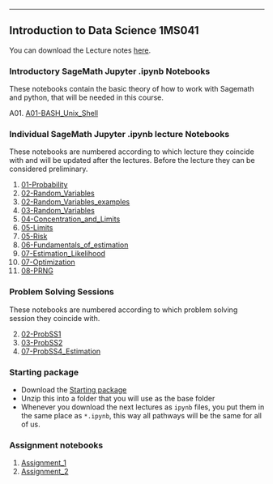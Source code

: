 ---
## Introduction to Data Science 1MS041

You can download the Lecture notes [here](https://datascience-intro.github.io/1MS041-2022/Files/LectureNotes1MS041.pdf).


### Introductory SageMath Jupyter .ipynb Notebooks
These notebooks contain the basic theory of how to work with Sagemath and python, that will be needed in this course.

A01. [A01-BASH_Unix_Shell](A01-BASH_Unix_Shell.md)

### Individual SageMath Jupyter .ipynb lecture Notebooks

These notebooks are numbered according to which lecture they coincide with and will be updated after the lectures. Before the lecture they can be considered preliminary.

01. [01-Probability](01-Probability.md)
02. [02-Random_Variables](02-Random_Variables.md)
02. [02-Random_Variables_examples](02-Random_Variables_examples.md)
03. [03-Random_Variables](03-Random_Variables.md)
04. [04-Concentration_and_Limits](04-Concentration_and_Limits.md)
05. [05-Limits](05-Limits.md)
05. [05-Risk](05-Risk.md)
06. [06-Fundamentals_of_estimation](06-Fundamentals_of_estimation.md)
07. [07-Estimation_Likelihood](07-Estimation_Likelihood.md)
07. [07-Optimization](07-Optimization.md)
08. [08-PRNG](08-PRNG.md)

### Problem Solving Sessions

These notebooks are numbered according to which problem solving session they coincide with.

02. [02-ProbSS1](02-ProbSS1.md)
03. [03-ProbSS2](03-ProbSS2.md)
07. [07-ProbSS4_Estimation](07-ProbSS4_Estimation.md)

### Starting package
* Download the [Starting package](Files/first_lecture_and_data.zip)
* Unzip this into a folder that you will use as the base folder
* Whenever you download the next lectures as `ipynb` files, you put them in the same place as `*.ipynb`, this way all pathways will be the same for all of us.

### Assignment notebooks

1. [Assignment_1](Assignment_1.md)
2. [Assignment_2](Assignment_2.md)
